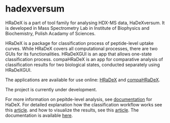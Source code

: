 
# hadexversum

HRaDeX is a part of tool family for analysing HDX-MS data, HaDeXversum. It is developed in Mass Spectrometry Lab in Institute of Biophysics and Biochemistry, Polish Acadamy of Sciences.

HRaDeX is a package for classification process of peptide-level uptake curves. While HRaDeX covers all computational processes, there are two GUIs for its functionalities.
HRaDeXGUI is an app that allows one-state classification process.
compaHRaDeX is an app for comparative analysis of classification results for two biological states, conducted separately using HRaDeXGUI. 

The applications are available for use online: [HRaDeX](https://hradex.mslab-ibb.pl/) and [compaHRaDeX](https://compahradex.mslab-ibb.pl/).

The project is currently under development.

For more information on pepitde-level analysis, see [documentation](https://hadexversum.github.io/HaDeX/) for HaDeX.
For detailed explanation  how the classification workflow works see this [article](https://hadexversum.github.io/HRaDeX/articles/workflow.html).
and how to visualize the results, see this [article](https://hadexversum.github.io/HRaDeX/articles/visualization.html).
The documentation is available [here](https://hadexversum.github.io/HRaDeX/).
